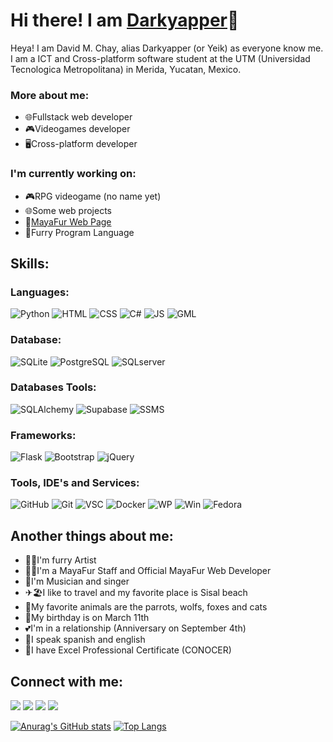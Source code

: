 # Hi there! I am [Darkyapper](https://github.com/Darkyapper)👋
Heya! I am David M. Chay, alias Darkyapper (or Yeik) as everyone know me. I am a ICT and Cross-platform software student at the UTM (Universidad Tecnologica Metropolitana) in Merida, Yucatan, Mexico. 

### More about me:
- 🌐Fullstack web developer
- 🎮Videogames developer
- 🖥Cross-platform developer

### I'm currently working on:
- 🎮RPG videogame (no name yet)
- 🌐Some web projects
- 🐺[MayaFur Web Page](https://mayafurconvencionmid.com)
- 📄Furry Program Language

## Skills:
### Languages:
![Python](https://img.shields.io/badge/Python%20-%20%23F1A519%20?style=for-the-badge&logo=Python&logoColor=%23FFFFFF&color=%23F1A519%20)
![HTML](https://img.shields.io/badge/HTML%20-%20%23F1A519%20?style=for-the-badge&logo=HTML5&logoColor=%23FFFFFF&color=%23DD0A0A%20)
![CSS](https://img.shields.io/badge/CSS%20-%20%23F1A519%20?style=for-the-badge&logo=CSS3&logoColor=%23FFFFFF&color=%231C2FE8%20)
![C#](https://img.shields.io/badge/C%23%20-%20%23F1A519%20?style=for-the-badge&logo=C%23&logoColor=%23FFFFFF&color=%238C10BF%20)
![JS](https://img.shields.io/badge/JavaScript%20-%20%23F1A519%20?style=for-the-badge&logo=JavaScript&logoColor=%23FFFFFF&color=%23CDAD1D%20)
![GML](https://img.shields.io/badge/GML%20-%20%23F1A519%20?style=for-the-badge&logo=GameMaker&logoColor=%23FFFFFF&color=%2329B00B%20)
### Database:
![SQLite](https://img.shields.io/badge/SQLite%20-%20%23F1A519%20?style=for-the-badge&logo=SQLite&logoColor=%23FFFFFF&color=%232BA1D1%20)
![PostgreSQL](https://img.shields.io/badge/PotgreSQL%20-%20%23F1A519%20?style=for-the-badge&logo=PostgreSQL&logoColor=%23FFFFFF&color=%23CDAD1D%20)
![SQLserver](https://img.shields.io/badge/SQLServer%20-%20%23F1A519%20?style=for-the-badge&logo=SQLServer&logoColor=%23FFFFFF&color=%23DD0700%20)
### Databases Tools:
![SQLAlchemy](https://img.shields.io/badge/SQLAlchemy%20-%20%23F1A519%20?style=for-the-badge&logo=SQLAlchemy&logoColor=%23FFFFFF&color=%23D71F00%20)
![Supabase](https://img.shields.io/badge/Supabase%20-%20%23F1A519%20?style=for-the-badge&logo=Supabase&logoColor=%23FFFFFF&color=%233FCF8E%20)
![SSMS](https://img.shields.io/badge/SQLServer%20Managment%20Studio%20-%20%23F1A519%20?style=for-the-badge&logo=SQLServer&logoColor=%23FFFFFF&color=%23A100FF%20)
### Frameworks:
![Flask](https://img.shields.io/badge/Flask%20-%20%23F1A519%20?style=for-the-badge&logo=Flask&logoColor=%23FFFFFF&color=%23000000%20)
![Bootstrap](https://img.shields.io/badge/Bootstrap%20-%20%23F1A519%20?style=for-the-badge&logo=bootstrap&logoColor=%23FFFFFF&color=%237952B3%20)
![jQuery](https://img.shields.io/badge/jQuery%20-%20%23F1A519%20?style=for-the-badge&logo=jQuery&logoColor=%23FFFFFF&color=%230769AD%20)
### Tools, IDE's and Services:
![GitHub](https://img.shields.io/badge/GitHub%20-%20%23FFFFFF?style=for-the-badge&logo=Github&logoColor=%23FFFFFF&color=%23192561%20)
![Git](https://img.shields.io/badge/Git%20-%20%23FFFFFF?style=for-the-badge&logo=Git&logoColor=%23FFFFFF&color=%23D47B36%20)
![VSC](https://img.shields.io/badge/Visual%20Studio%20Code%20-%20%23FFFFFF?style=for-the-badge&logo=VisualStudioCode&logoColor=%23FFFFFF&color=%233586F5)
![Docker](https://img.shields.io/badge/Docker%20-%20%23FFFFFF?style=for-the-badge&logo=Docker&logoColor=%23FFFFFF&color=%232496ED%20)
![WP](https://img.shields.io/badge/WordPress%20-%20%23FFFFFF?style=for-the-badge&logo=WordPress&logoColor=%23FFFFFF&color=%2321759B%20)
![Win](https://img.shields.io/badge/Windows%20-%20%23FFFFFF?style=for-the-badge&logo=windows&logoColor=%23FFFFFF&color=%23519ABC%20)
![Fedora](https://img.shields.io/badge/Fedora%20-%20%23FFFFFF?style=for-the-badge&logo=Fedora&logoColor=%23FFFFFF&color=%2351A2DA%20)

## Another things about me:
- 🐺🎨I'm furry Artist
- 👮‍♂️I'm a MayaFur Staff and Official MayaFur Web Developer
- 🎵I'm Musician and singer
- ✈🏖I like to travel and my favorite place is Sisal beach
- 🦜My favorite animals are the parrots, wolfs, foxes and cats
- 🎂My birthday is on March 11th
- 💕I'm in a relationship (Anniversary on September 4th)
- 💬I speak spanish and english
- 📄I have Excel Professional Certificate (CONOCER)

## Connect with me:
[<img src="https://img.shields.io/badge/Website%20-%20%23FFFFFF?style=for-the-badge&logo=WWW&logoColor=%23FFFFFF&color=%23000000" />](https://darkyapper.blogspot.com/)
[<img src="https://img.shields.io/badge/Twitter%20-%20%23FFFFFF?style=for-the-badge&logo=x&logoColor=%23FFFFFF&color=%23000000" />](https://twitter.com/darkyapper)
[<img src="https://img.shields.io/badge/Instagram%20-%20%23FFFFFF?style=for-the-badge&logo=instagram&logoColor=%23FFFFFF&color=%23000000" />](https://instagram.com/darkyapper)
[<img src="https://img.shields.io/badge/Linktree%20-%20%23FFFFFF?style=for-the-badge&logo=Linktree&logoColor=%23FFFFFF&color=%23000000" />](https://linktr.ee/darkyapper)

[![Anurag's GitHub stats](https://github-readme-stats.vercel.app/api?username=Darkyapper&show_icons=true&theme=neon)](https://github.com/anuraghazra/github-readme-stats) [![Top Langs](https://github-readme-stats.vercel.app/api/top-langs/?username=Darkyapper&layout=compact&theme=neon)](https://github.com/anuraghazra/github-readme-stats)
<!--
**Darkyapper/darkyapper** is a ✨ _special_ ✨ repository because its `README.md` (this file) appears on your GitHub profile.

Here are some ideas to get you started:

- 🔭 I’m currently working on ...
- 🌱 I’m currently learning ...
- 👯 I’m looking to collaborate on ...
- 🤔 I’m looking for help with ...
- 💬 Ask me about ...
- 📫 How to reach me: ...
- 😄 Pronouns: ...
- ⚡ Fun fact: ...
-->
